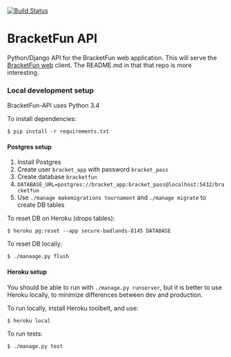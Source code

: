 [![Build Status](https://travis-ci.org/ewilson/titlematch_api.svg?branch=serialization)](https://travis-ci.org/ewilson/titlematch_api)

BracketFun API
==============

Python/Django API for the BracketFun web application.
This will serve the [BracketFun web](https://github.com/ewilson/titlematch_web) client. 
The README.md in that that repo is more interesting.

### Local development setup

BracketFun-API uses Python 3.4

To install dependencies:

    $ pip install -r requirements.txt

#### Postgres setup

1. Install Postgres
1. Create user `bracket_app` with password `bracket_pass`
1. Create database `bracketfun`
1. `DATABASE_URL=postgres://bracket_app:bracket_pass@localhost:5432/bracketfun`
1. Use `./manage makemigrations tournament` and `./manage migrate` to create DB tables

To reset DB on Heroku (drops tables):

    $ heroku pg:reset --app secure-badlands-8145 DATABASE

To reset DB locally:

    $ ./manaage.py flush
    
#### Heroku setup

You should be able to run with `./manage.py runserver`, but it is better to use Heroku locally, to 
minimize differences between dev and production.

To run locally, install Heroku toolbelt, and use:

    $ heroku local

To run tests:

    $ ./manage.py test
